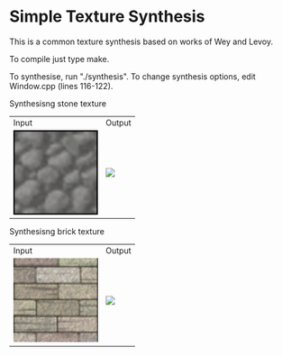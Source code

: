 # Simple Texture Synthesis
This is a common texture synthesis based on works of Wey and Levoy.

To compile just type make.

To synthesise, run "./synthesis". To change synthesis options, edit Window.cpp (lines 116-122).


Synthesisng stone texture
<table>
  <tr>
    <td> Input</td>
    <td> Output</td>
  </tr>
  <tr>
    <td>
      <img src="results/stone_start.png" width = "150">
    </td>
    <td>
      <img src="images/stone_result.png" width = "300">
    </td>
  </tr>
</table>

Synthesisng brick texture
<table>
  <tr>
    <td> Input</td>
    <td> Output</td>
  </tr>
  <tr>
    <td>
      <img src="results/brick_start.png" width = "150">
    </td>
    <td>
      <img src="images/brick_result.png" width = "300">
    </td>
  </tr>
</table>
